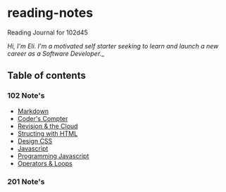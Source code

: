# reading-notes
Reading Journal for 102d45

*Hi, I'm Eli. I'm a motivated self starter seeking to learn and launch a new career as a Software Developer.*_
## Table of contents 

### 102 Note's

- [Markdown](102/Class1.md)
- [Coder's Compter](102/Class2.md)
- [Revision & the Cloud](102/Class3.md)
- [Structing with HTML](102/Class4.md)
- [Design CSS](102/Class5.md)
- [Javascript](102/Class6.md)
- [Programming Javascript](102/Class7.md)
- [Operators & Loops](102/Class8.md)

### 201 Note's
